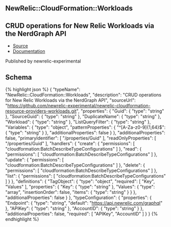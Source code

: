 
## NewRelic::CloudFormation::Workloads

## CRUD operations for New Relic Workloads via the NerdGraph API

- [Source](https:&#x2F;&#x2F;github.com&#x2F;newrelic-experimental&#x2F;newrelic-cloudformation-resource-providers-workloads.git) 
- [Documentation]()

Published by newrelic-experimental

## Schema
{% highlight json %}
{
    "typeName": "NewRelic::CloudFormation::Workloads",
    "description": "CRUD operations for New Relic Workloads via the NerdGraph API",
    "sourceUrl": "https://github.com/newrelic-experimental/newrelic-cloudformation-resource-providers-workloads.git",
    "properties": {
        "Guid": {
            "type": "string"
        },
        "SourceGuid": {
            "type": "string"
        },
        "DuplicateName": {
            "type": "string"
        },
        "Workload": {
            "type": "string"
        },
        "ListQueryFilter": {
            "type": "string"
        },
        "Variables": {
            "type": "object",
            "patternProperties": {
                "^[A-Za-z0-9]{1,64}$": {
                    "type": "string"
                }
            },
            "additionalProperties": false
        }
    },
    "additionalProperties": false,
    "primaryIdentifier": [
        "/properties/Guid"
    ],
    "readOnlyProperties": [
        "/properties/Guid"
    ],
    "handlers": {
        "create": {
            "permissions": [
                "cloudformation:BatchDescribeTypeConfigurations"
            ]
        },
        "read": {
            "permissions": [
                "cloudformation:BatchDescribeTypeConfigurations"
            ]
        },
        "update": {
            "permissions": [
                "cloudformation:BatchDescribeTypeConfigurations"
            ]
        },
        "delete": {
            "permissions": [
                "cloudformation:BatchDescribeTypeConfigurations"
            ]
        },
        "list": {
            "permissions": [
                "cloudformation:BatchDescribeTypeConfigurations"
            ]
        }
    },
    "definitions": {
        "TagObject": {
            "type": "object",
            "required": [
                "Key",
                "Values"
            ],
            "properties": {
                "Key": {
                    "type": "string"
                },
                "Values": {
                    "type": "array",
                    "insertionOrder": false,
                    "items": {
                        "type": "string"
                    }
                }
            },
            "additionalProperties": false
        }
    },
    "typeConfiguration": {
        "properties": {
            "Endpoint": {
                "type": "string",
                "default": "https://api.newrelic.com/graphql"
            },
            "APIKey": {
                "type": "string"
            },
            "AccountID": {
                "type": "string"
            }
        },
        "additionalProperties": false,
        "required": [
            "APIKey",
            "AccountID"
        ]
    }
}
{% endhighlight %}
